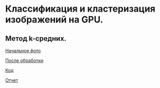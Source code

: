 # Классификация и кластеризация изображений на GPU.

## Метод k-средних.

[Начальное фото](https://github.com/Ivan-Batyanovsky/PGP/blob/main/Lab3/png-transparent-lovely-smile-lovely-smile-thumbs-up-thumbnail.png)

[После обработки](https://github.com/Ivan-Batyanovsky/PGP/blob/main/Lab3/tyt.png)

[Код](https://github.com/Ivan-Batyanovsky/PGP/blob/main/Lab3/main.cu)

[Отчет](https://github.com/Ivan-Batyanovsky/PGP/blob/main/Lab2/report.pdf)
